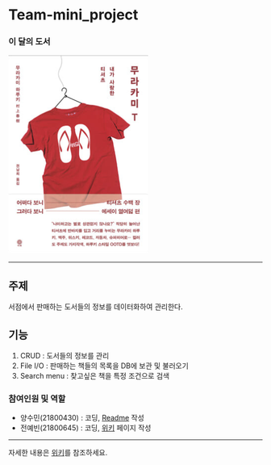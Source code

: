 Team-mini_project
=================

### 이 달의 도서
![이 달의 도서](/design/monthbook.png)
***
## 주제
서점에서 판매하는 도서들의 정보를 데이터화하여 관리한다.

## 기능
1. CRUD : 도서들의 정보를 관리
2. File I/O : 판매하는 책들의 목록을 DB에 보관 및 불러오기
3. Search menu : 찾고싶은 책을 특정 조건으로 검색

### 참여인원 및 역할
+ 양수민(21800430) : 코딩, [Readme](https://github.com/21800430/team-mini_project.git) 작성
+ 전예빈(21800645) : 코딩, [위키](https://github.com/21800430/team-mini_project/wiki) 페이지 작성
***
자세한 내용은 [위키](https://github.com/21800430/team-mini_project/wiki)를 참조하세요.
